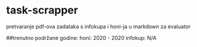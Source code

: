 # task-scrapper
pretvaranje pdf-ova zadataka s infokupa i honi-ja u markdown za evaluator

##trenutno podržane godine:
honi: 2020 - 2020
infokup: N/A 
